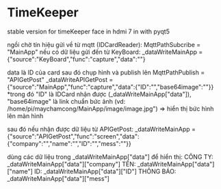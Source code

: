 # TimeKeeper
stable version for timeKeeper face in hdmi 7 in with pyqt5 

ngồi chờ tín hiệu gửi về từ mqtt (IDCardReader):
MqttPathSubcribe = "MainApp"
nếu có dữ liệu gửi đến từ KeyBoard:
_dataWriteMainApp = {"source":"KeyBoard","func":"capture","data":""}

data là ID của card sau đó chụp hình và publish lên MqttPathPublish = "APIGetPost"
_dataWriteAPIGetPost = {"source":"MainApp","func":"capture","data":{"ID":"","base64image":""}}
*trong đó "ID" là IDCard nhận được (_dataWriteMainApp["data"]), "base64image" là link chuẩn bức ảnh (vd: /home/pi/maychamcong/MainApp/image/image.jpg")
 => hiển thị bức hình lên màn hình

sau đó nếu nhận được dữ liệu từ APIGetPost:
_dataWriteMainApp = {"source":"APIGetPost","func":"screen","data":{"company":"","name":"","ID":"","mess":""}}

dùng các dữ liệu trong _dataWriteMainApp["data"] để hiển thị: 
CÔNG TY: _dataWriteMainApp["data"]["company"]
TÊN: _dataWriteMainApp["data"]["name"]
ID: _dataWriteMainApp["data"]["ID"]
THÔNG BÁO: _dataWriteMainApp["data"]["mess"]
